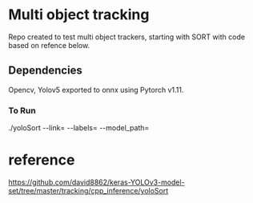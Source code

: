 # Multi object tracking

Repo created to test multi object trackers, starting with SORT with code based on refence below.

## Dependencies
Opencv, Yolov5 exported to onnx using Pytorch v1.11.

### To Run
./yoloSort --link=<path to video or stream> --labels=<path to label file> --model_path=<mpath to model binary>

# reference
https://github.com/david8862/keras-YOLOv3-model-set/tree/master/tracking/cpp_inference/yoloSort
